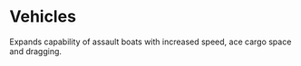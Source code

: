 # Vehicles

Expands capability of assault boats with increased speed, ace cargo space and dragging.
